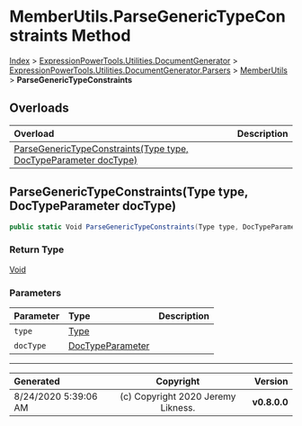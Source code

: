 ﻿# MemberUtils.ParseGenericTypeConstraints Method

[Index](../index.md) > [ExpressionPowerTools.Utilities.DocumentGenerator](ExpressionPowerTools.Utilities.DocumentGenerator.a.md) > [ExpressionPowerTools.Utilities.DocumentGenerator.Parsers](ExpressionPowerTools.Utilities.DocumentGenerator.Parsers.n.md) > [MemberUtils](ExpressionPowerTools.Utilities.DocumentGenerator.Parsers.MemberUtils.cs.md) > **ParseGenericTypeConstraints**



## Overloads

| Overload | Description |
| :-- | :-- |
| [ParseGenericTypeConstraints(Type type, DocTypeParameter docType)](#parsegenerictypeconstraintstype-type-doctypeparameter-doctype) |  |
## ParseGenericTypeConstraints(Type type, DocTypeParameter docType)



```csharp
public static Void ParseGenericTypeConstraints(Type type, DocTypeParameter docType)
```

### Return Type

 [Void](https://docs.microsoft.com/dotnet/api/system.void) 

### Parameters

| Parameter | Type | Description |
| :-- | :-- | :-- |
| `type` | [Type](https://docs.microsoft.com/dotnet/api/system.type) |  |
| `docType` | [DocTypeParameter](ExpressionPowerTools.Utilities.DocumentGenerator.Hierarchy.DocTypeParameter.cs.md) |  |



---

| Generated | Copyright | Version |
| :-- | :-: | --: |
| 8/24/2020 5:39:06 AM | (c) Copyright 2020 Jeremy Likness. | **v0.8.0.0** |
